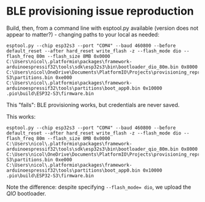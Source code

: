 # BLE provisioning issue reproduction

Build, then, from a command line with esptool.py available (version does not appear to matter?) - changing paths to your local as needed:
```
esptool.py --chip esp32s3 --port "COM4" --baud 460800 --before default_reset --after hard_reset write_flash -z --flash_mode dio --flash_freq 80m --flash_size 8MB 0x0000 C:\Users\nicol\.platformio\packages\framework-arduinoespressif32\tools\sdk\esp32s3\bin\bootloader_dio_80m.bin 0x8000 C:\Users\nicol\OneDrive\Documents\PlatformIO\Projects\provisioning_repro\.pio\build\ESP32-S3\partitions.bin 0xe000 C:\Users\nicol\.platformio\packages\framework-arduinoespressif32\tools\partitions\boot_app0.bin 0x10000 .pio\build\ESP32-S3\firmware.bin
```

This "fails": BLE provisioning works, but credentials are never saved.


This works:
```
esptool.py --chip esp32s3 --port "COM4" --baud 460800 --before default_reset --after hard_reset write_flash -z --flash_mode dio --flash_freq 80m --flash_size 8MB 0x0000 C:\Users\nicol\.platformio\packages\framework-arduinoespressif32\tools\sdk\esp32s3\bin\bootloader_qio_80m.bin 0x8000 C:\Users\nicol\OneDrive\Documents\PlatformIO\Projects\provisioning_repro\.pio\build\ESP32-S3\partitions.bin 0xe000 C:\Users\nicol\.platformio\packages\framework-arduinoespressif32\tools\partitions\boot_app0.bin 0x10000 .pio\build\ESP32-S3\firmware.bin
```

Note the difference: despite specifying `--flash_mode= dio`, we upload the *QIO* bootloader.
